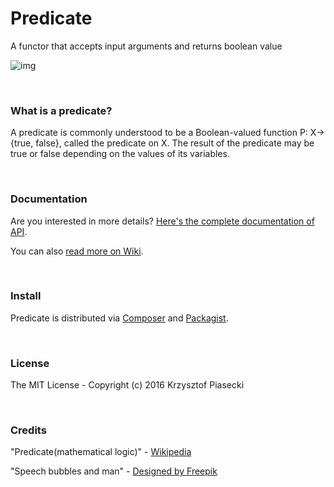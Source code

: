 # __Predicate__

A functor that accepts input arguments and returns boolean value

![img](https://krzysiekpiasecki.github.io/Predicate/img/theme.png)

<br>

### What is a predicate?

A predicate is commonly understood to be a Boolean-valued function P: X→ {true, false}, called the predicate on X. The result of the predicate may be true or false depending on the values of its variables. 

<br>


### Documentation

Are you interested in more details? [Here's the complete documentation of API](https://krzysiekpiasecki.github.io/Predicate/api/Functor.html).

You can also [read more on Wiki](https://github.com/krzysiekpiasecki/Predicate/wiki).

<br>

### Install

Predicate is distributed via [Composer](https://getcomposer.org) and [Packagist](https://packagist.org/packages/predicate/predicate).

<br>

### License
The MIT License - Copyright (c) 2016 Krzysztof Piasecki

<br>

### Credits

"Predicate(mathematical logic)" - <a href='https://en.wikipedia.org/wiki/Predicate_(mathematical_logic)'>Wikipedia</a>

"Speech bubbles and man" - <a href='http://www.freepik.com/free-vector/speech-bubbles-and-man_765060.htm'>Designed by Freepik</a>



